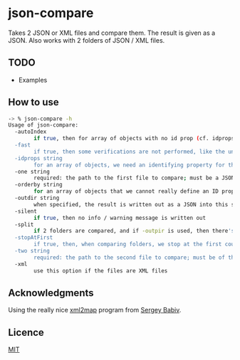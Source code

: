 # json-compare
Takes 2 JSON or XML files and compare them. The result is given as a JSON. Also works with 2 folders of JSON / XML files.

## TODO

- Examples

## How to use

```sh
-> % json-compare -h
Usage of json-compare:
  -autoIndex
    	if true, then for array of objects with no id prop (cf. idprops option), the objects' indexes in the arrays are used as IDs
  -fast
    	if true, then some verifications are not performed, like the uniqueness of IDs coming from the id props specified by the user; WARNING: this can lead to missing some differences!
  -idprops string
    	for an array of objects, we need an identifying property for the objects, for sorting purposes amongst other things; if '#index' is used as an ID, then that means that an object's index in the surrounding array is used as its ID; example: ">path1>path2>path3:::propA+path4>propB as id3,>path1>path2>path3>id3>path5:::propC"
  -one string
    	required: the path to the first file to compare; must be a JSON file, or XML with the -xml option
  -orderby string
    	for an array of objects that we cannot really define an ID property for, we want to sort the objects before comparing them with their index. The syntax is the same as for the -idprops option
  -outdir string
    	when specified, the result is written out as a JSON into this specified output directory
  -silent
    	if true, then no info / warning message is written out
  -split
    	if 2 folders are compared, and if -outpir is used, then there's 1 comparison JSON produced for each pair of compared files
  -stopAtFirst
    	if true, then, when comparing folders, we stop at the first couple of files that differ
  -two string
    	required: the path to the second file to compare; must be of the same first file's type
  -xml
    	use this option if the files are XML files
```

## Acknowledgments

Using the really nice [xml2map](https://github.com/sbabiv/xml2map) program from [Sergey Babiv](https://github.com/sbabiv).

## Licence 

[MIT](./LICENSE)